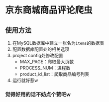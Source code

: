 # 京东商城商品评论爬虫

## 使用方法

1. 在MySQL数据库中建立一张名为`items`的数据表
1. 配置数据库配置处的相关选项
1. project config处修改配置
    * MAX_PAGE：爬取最大页数
    * PROCESS_NUM：进程数
    * product_id_list：爬取商品编号列表
1. 运行就好惹w

### 觉得好用的话不妨点个赞吧w

